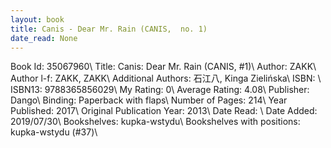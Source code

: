 ```yaml
---
layout: book
title: Canis - Dear Mr. Rain (CANIS,  no. 1)
date_read: None
---
```


Book Id: 35067960\ 
Title: Canis: Dear Mr. Rain (CANIS, #1)\ 
Author: ZAKK\ 
Author l-f: ZAKK, ZAKK\ 
Additional Authors: 石江八, Kinga Zielińska\ 
ISBN: \ 
ISBN13: 9788365856029\ 
My Rating: 0\ 
Average Rating: 4.08\ 
Publisher: Dango\ 
Binding: Paperback with flaps\ 
Number of Pages: 214\ 
Year Published: 2017\ 
Original Publication Year: 2013\ 
Date Read: \ 
Date Added: 2019/07/30\ 
Bookshelves: kupka-wstydu\ 
Bookshelves with positions: kupka-wstydu (#37)\ 


